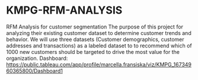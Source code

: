 # KMPG-RFM-ANALYSIS
RFM Analysis for customer segmentation
The purpose of this project for analyzing their existing customer dataset to determine customer trends and behavior. We will use three datasets (Customer demographics, customer addresses and transactions) as a labeled dataset to to recommend which of 1000 new customers should be targeted to drive the most value for the organization.
Dashboard:
https://public.tableau.com/app/profile/marcella.fransiska/viz/KMPG_16734960365800/Dashboard1
